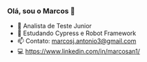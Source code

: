 ### Olá, sou o Marcos 👋

- 🔭 Analista de Teste Junior 
- 🌱 Estudando Cypress e Robot Framework 
- 📫 Contato: marcosj.antonio3@gmail.com
- 💻 https://www.linkedin.com/in/marcosan1/
